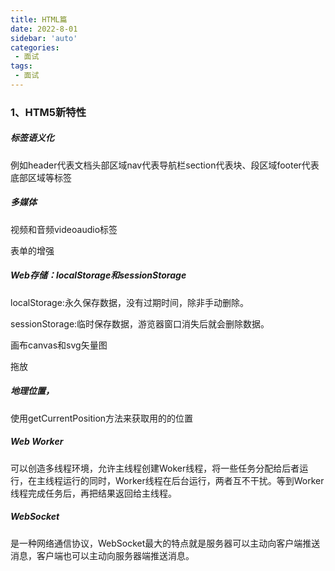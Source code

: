 ```yaml
---
title: HTML篇
date: 2022-8-01
sidebar: 'auto'
categories:
 - 面试
tags:
 - 面试
---
```

### 1、HTM5新特性

##### 标签语义化

例如header代表文档头部区域nav代表导航栏section代表块、段区域footer代表底部区域等标签

##### 多媒体

视频和音频videoaudio标签

表单的增强

##### Web存储：localStorage和sessionStorage

localStorage:永久保存数据，没有过期时间，除非手动删除。

sessionStorage:临时保存数据，游览器窗口消失后就会删除数据。

画布canvas和svg矢量图

拖放

##### 地理位置，

使用getCurrentPosition方法来获取用的的位置

##### Web Worker

可以创造多线程环境，允许主线程创建Woker线程，将一些任务分配给后者运行，在主线程运行的同时，Worker线程在后台运行，两者互不干扰。等到Worker线程完成任务后，再把结果返回给主线程。

##### WebSocket

是一种网络通信协议，WebSocket最大的特点就是服务器可以主动向客户端推送消息，客户端也可以主动向服务器端推送消息。
